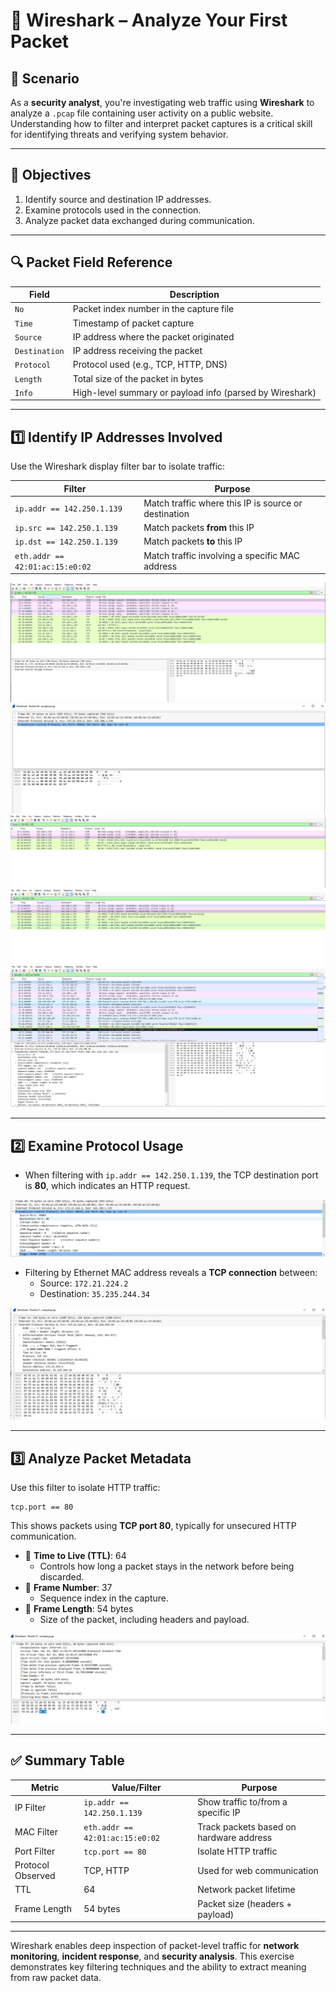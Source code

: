 # 🐬 Wireshark – Analyze Your First Packet

## 🧠 Scenario

As a **security analyst**, you're investigating web traffic using **Wireshark** to analyze a `.pcap` file containing user activity on a public website. Understanding how to filter and interpret packet captures is a critical skill for identifying threats and verifying system behavior.

---

## 🎯 Objectives

1. Identify source and destination IP addresses.
2. Examine protocols used in the connection.
3. Analyze packet data exchanged during communication.

---

## 🔍 Packet Field Reference

| Field       | Description                                                             |
|-------------|-------------------------------------------------------------------------|
| `No`        | Packet index number in the capture file                                 |
| `Time`      | Timestamp of packet capture                                             |
| `Source`    | IP address where the packet originated                                  |
| `Destination` | IP address receiving the packet                                       |
| `Protocol`  | Protocol used (e.g., TCP, HTTP, DNS)                                    |
| `Length`    | Total size of the packet in bytes                                       |
| `Info`      | High-level summary or payload info (parsed by Wireshark)               |

---

## 1️⃣ Identify IP Addresses Involved

Use the Wireshark display filter bar to isolate traffic:

| Filter                      | Purpose                                                |
|-----------------------------|--------------------------------------------------------|
| `ip.addr == 142.250.1.139`  | Match traffic where this IP is source or destination   |
| `ip.src == 142.250.1.139`   | Match packets **from** this IP                         |
| `ip.dst == 142.250.1.139`   | Match packets **to** this IP                           |
| `eth.addr == 42:01:ac:15:e0:02` | Match traffic involving a specific MAC address     |

![Filter - General](https://github.com/Pascal831/Cybersecurity-Foundation/blob/main/Screenshots/Wireshark1.png)
![Filter - TCP](https://github.com/Pascal831/Cybersecurity-Foundation/blob/main/Screenshots/Wireshark2.png)
![Filter - Source IP](https://github.com/Pascal831/Cybersecurity-Foundation/blob/main/Screenshots/Wireshark3.png)
![Filter - Destination IP](https://github.com/Pascal831/Cybersecurity-Foundation/blob/main/Screenshots/Wireshark4.png)
![Filter - Ethernet](https://github.com/Pascal831/Cybersecurity-Foundation/blob/main/Screenshots/Wireshark5.png)

---

## 2️⃣ Examine Protocol Usage

- When filtering with `ip.addr == 142.250.1.139`, the TCP destination port is **80**, which indicates an HTTP request.

![HTTP Port](https://github.com/Pascal831/Cybersecurity-Foundation/blob/main/Screenshots/Wireshark6.png)

- Filtering by Ethernet MAC address reveals a **TCP connection** between:
  - Source: `172.21.224.2`
  - Destination: `35.235.244.34`

![MAC Protocol](https://github.com/Pascal831/Cybersecurity-Foundation/blob/main/Screenshots/Wireshark7.png)

---

## 3️⃣ Analyze Packet Metadata

Use this filter to isolate HTTP traffic:
```wireshark
tcp.port == 80
```

This shows packets using **TCP port 80**, typically for unsecured HTTP communication.

- 📌 **Time to Live (TTL)**: 64  
  - Controls how long a packet stays in the network before being discarded.
- 📌 **Frame Number**: 37  
  - Sequence index in the capture.
- 📌 **Frame Length**: 54 bytes  
  - Size of the packet, including headers and payload.

![TTL](https://github.com/Pascal831/Cybersecurity-Foundation/blob/main/Screenshots/Wireshark10.png)

---

## ✅ Summary Table

| Metric            | Value/Filter                  | Purpose                                          |
|-------------------|-------------------------------|--------------------------------------------------|
| IP Filter         | `ip.addr == 142.250.1.139`    | Show traffic to/from a specific IP              |
| MAC Filter        | `eth.addr == 42:01:ac:15:e0:02`| Track packets based on hardware address         |
| Port Filter       | `tcp.port == 80`              | Isolate HTTP traffic                            |
| Protocol Observed | TCP, HTTP                     | Used for web communication                      |
| TTL               | 64                            | Network packet lifetime                         |
| Frame Length      | 54 bytes                      | Packet size (headers + payload)                 |

---

Wireshark enables deep inspection of packet-level traffic for **network monitoring**, **incident response**, and **security analysis**. This exercise demonstrates key filtering techniques and the ability to extract meaning from raw packet data.

